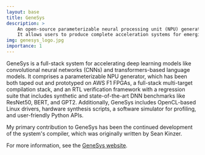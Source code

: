 ```yaml
---
layout: base
title: GeneSys
description: >
    An open-source parameterizable neural processing unit (NPU) generator with a full-stack multi-target compilation stack.
    It allows users to produce complete acceleration systems for emerging deep learning models, such as convolutional neural networks (CNNs) and transformers, with minimal human intervention.
img: genesys_logo.jpg
importance: 1
---
```


GeneSys is a full-stack system for accelerating deep learning models like convolutional neural networks (CNNs) and transformers-based language models.
It comprises a parameterizable NPU generator, which has been both taped out and prototyped on AWS F1 FPGAs, a full-stack multi-target compilation stack, and an RTL verification framework with a regression suite that includes synthetic and state-of-the-art DNN benchmarks like ResNet50, BERT, and GPT2.
Additionally, GeneSys includes OpenCL-based Linux drivers, hardware synthesis scripts, a software simulator for profiling, and user-friendly Python APIs.

My primary contribution to GeneSys has been the continued development of the system's compiler, which was originally written by Sean Kinzer.

For more information, see the <a href="https://actlab-genesys.github.io/" target="_blank">GeneSys website</a>.
